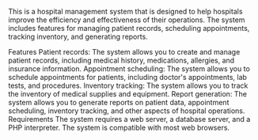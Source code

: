 This is a hospital management system that is designed to help hospitals improve the efficiency and effectiveness of their operations. The system includes features for managing patient records, scheduling appointments, tracking inventory, and generating reports.

Features
Patient records: The system allows you to create and manage patient records, including medical history, medications, allergies, and insurance information.
Appointment scheduling: The system allows you to schedule appointments for patients, including doctor's appointments, lab tests, and procedures.
Inventory tracking: The system allows you to track the inventory of medical supplies and equipment.
Report generation: The system allows you to generate reports on patient data, appointment scheduling, inventory tracking, and other aspects of hospital operations.
Requirements
The system requires a web server, a database server, and a PHP interpreter.
The system is compatible with most web browsers.
